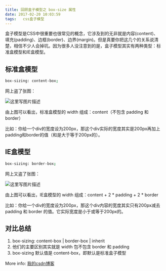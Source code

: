 ```yaml
---
title: 回顾盒子模型之 box-size 属性
date: 2017-02-20 10:03:59
tags:	css盒子模型
---
```


盒子模型是CSS中很重要也很常见的概念，它涉及到的无非就是内容(content)、填充(padding)、边框(border)、边界(margin)。但是真要你把这几个的关系说清楚，相信不少人会掉坑。因为很多人没注意到的是，盒子模型其实有两种类型：标准盒模型和IE盒模型。

## 标准盒模型

```	bash
box-sizing: content-box;
```

网上盗了张图：

![这里写图片描述](http://img.blog.csdn.net/20170312191531615?watermark/2/text/aHR0cDovL2Jsb2cuY3Nkbi5uZXQvdTAxNDMyNjM4MQ==/font/5a6L5L2T/fontsize/400/fill/I0JBQkFCMA==/dissolve/70/gravity/SouthEast)

由上图可以看出，标准盒模型的 width 组成：content（不包含 padding 和 border）

比如：你给一个div的宽度设为200px，那这个div实际的宽度其实是200px再加上padding和border的值（和是大于等于200px的）。

## IE盒模型

```	bash
box-sizing: border-box;
```

网上又盗了张图：

![这里写图片描述](http://img.blog.csdn.net/20170312191552052?watermark/2/text/aHR0cDovL2Jsb2cuY3Nkbi5uZXQvdTAxNDMyNjM4MQ==/font/5a6L5L2T/fontsize/400/fill/I0JBQkFCMA==/dissolve/70/gravity/SouthEast)

由上图可以看出，IE盒模型的 width 组成：content + 2 \* padding + 2 \* border

比如：你给一个div的宽度设为200px，那这个div内容的宽度其实只有200px减去 padding 和 border 的值。它实际宽度是小于或等于200px的。

## 对比总结
1. box-sizing: content-box | border-box | inherit
2. 他们的主要区别其实就是 width 包不包含 border 和 padding
3. box-sizing 默认值是 content-box，即默认是标准盒子模型


More info: [我的csdn博客](http://blog.csdn.net/u014326381/article)
